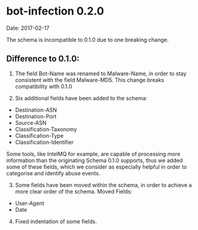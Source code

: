 # bot-infection 0.2.0

Date: 2017-02-17

The schema is incompatible to 0.1.0 due to one breaking change.

## Difference to 0.1.0:

 1. The field Bot-Name was renamed to Malware-Name,
 in order to stay consistent with the field Malware-MD5.
 This change breaks compatibility with 0.1.0

 2. Six additional fields have been added to the schema:
 * Destination-ASN
 * Destination-Port
 * Source-ASN
 * Classification-Taxonomy
 * Classification-Type
 * Classification-Identifier

 Some tools, like IntelMQ for example, are
 capable of processing more information than the originating Schema 0.1.0
 supports, thus we added some of these fields, which we consider as
 especially helpful in order to categorise and identify abuse events.

 3. Some fields have been moved within the schema, in order to achieve
 a more clear order of the schema. Moved Fields:
 * User-Agent
 * Date

 4. Fixed indentation of some fields.

